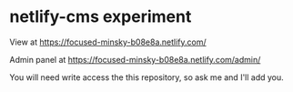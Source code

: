# netlify-cms experiment

View at https://focused-minsky-b08e8a.netlify.com/

Admin panel at https://focused-minsky-b08e8a.netlify.com/admin/

You will need write access the this repository, so ask me and I'll add you.

